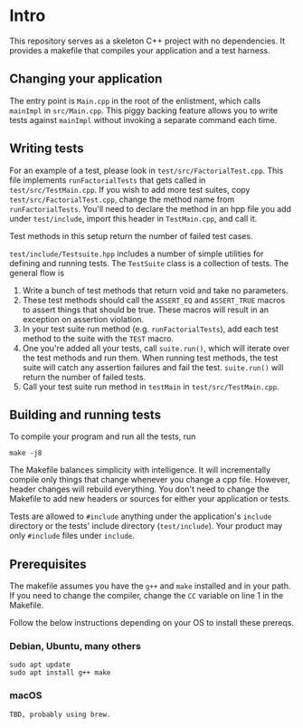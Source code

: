 # Intro
This repository serves as a skeleton C++ project with no dependencies. It provides a makefile that compiles your application and a test harness.

## Changing your application
The entry point is `Main.cpp` in the root of the enlistment, which calls `mainImpl` in `src/Main.cpp`. This piggy backing feature allows you to write tests against `mainImpl` without invoking a separate command each time.

## Writing tests
For an example of a test, please look in `test/src/FactorialTest.cpp`. This file implements `runFactorialTests` that gets called in `test/src/TestMain.cpp`. If you wish to add more test suites, copy `test/src/FactorialTest.cpp`, change the method name from `runFactorialTests`. You'll need to declare the method in an hpp file you add under `test/include`, import this header in `TestMain.cpp`, and call it.

Test methods in this setup return the number of failed test cases.

`test/include/Testsuite.hpp` includes a number of simple utilities for defining and running tests. The `TestSuite` class is a collection of tests. The general flow is

1. Write a bunch of test methods that return void and take no parameters.
1. These test methods should call the `ASSERT_EQ` and `ASSERT_TRUE` macros to assert things that should be true. These macros will result in an exception on assertion violation.
1. In your test suite run method (e.g. `runFactorialTests`), add each test method to the suite with the `TEST` macro.
1. One you're added all your tests, call `suite.run()`, which will iterate over the test methods and run them. When running test methods, the test suite will catch any assertion failures and fail the test. `suite.run()` will return the number of failed tests.
1. Call your test suite run method in `testMain` in `test/src/TestMain.cpp`.

## Building and running tests
To compile your program and run all the tests, run
```
make -j8
```

The Makefile balances simplicity with intelligence. It will incrementally compile only things that change whenever you change a cpp file. However, header changes will rebuild everything. You don't need to change the Makefile to add new headers or sources for either your application or tests.

Tests are allowed to `#include` anything under the application's `include` directory or the tests' include directory (`test/include`). Your product may only `#include` files under `include`.

## Prerequisites
The makefile assumes you have the `g++` and `make` installed and in your path. If you need to change the compiler, change the `CC` variable on line 1 in the Makefile.

Follow the below instructions depending on your OS to install these prereqs.

### Debian, Ubuntu, many others
```
sudo apt update
sudo apt install g++ make
```

### macOS
```
TBD, probably using brew.
```